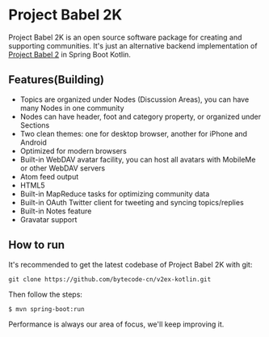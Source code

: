 # Project Babel 2K

Project Babel 2K is an open source software package for creating and supporting communities. It's just an alternative backend implementation of [Project Babel 2](https://github.com/livid/v2ex) in Spring Boot Kotlin.

## Features(Building)

* Topics are organized under Nodes (Discussion Areas), you can have many Nodes in one community
* Nodes can have header, foot and category property, or organized under Sections
* Two clean themes: one for desktop browser, another for iPhone and Android
* Optimized for modern browsers
* Built-in WebDAV avatar facility, you can host all avatars with MobileMe or other WebDAV servers
* Atom feed output
* HTML5
* Built-in MapReduce tasks for optimizing community data
* Built-in OAuth Twitter client for tweeting and syncing topics/replies
* Built-in Notes feature
* Gravatar support

## How to run

It's recommended to get the latest codebase of Project Babel 2K with git:

    git clone https://github.com/bytecode-cn/v2ex-kotlin.git
    
Then follow the steps:

`$ mvn spring-boot:run`

Performance is always our area of focus, we'll keep improving it.
